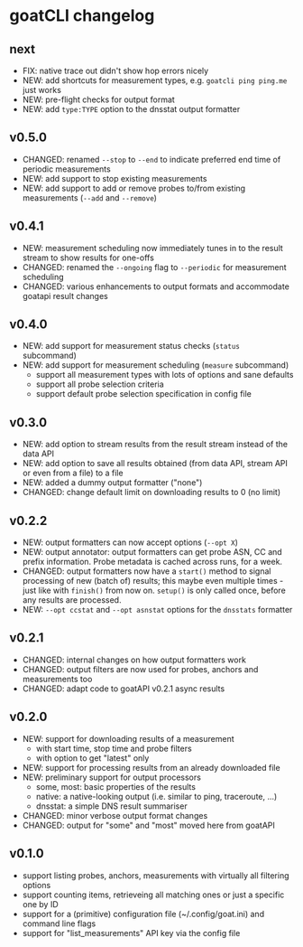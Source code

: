 # goatCLI changelog

## next

* FIX: native trace out didn't show hop errors nicely
* NEW: add shortcuts for measurement types, e.g. `goatcli ping ping.me` just works
* NEW: pre-flight checks for output format
* NEW: add `type:TYPE` option to the dnsstat output formatter

## v0.5.0

* CHANGED: renamed `--stop` to `--end` to indicate preferred end time of periodic measurements
* NEW: add support to stop existing measurements
* NEW: add support to add or remove probes to/from existing measurements (`--add` and `--remove`)

## v0.4.1

* NEW: measurement scheduling now immediately tunes in to the result stream to show results for one-offs
* CHANGED: renamed the `--ongoing` flag to `--periodic` for measurement scheduling
* CHANGED: various enhancements to output formats and accommodate goatapi result changes

## v0.4.0

* NEW: add support for measurement status checks (`status` subcommand)
* NEW: add support for measurement scheduling (`measure` subcommand)
  * support all measurement types with lots of options and sane defaults
  * support all probe selection criteria
  * support default probe selection specification in config file

## v0.3.0

* NEW: add option to stream results from the result stream instead of the data API
* NEW: add option to save all results obtained (from data API, stream API or even
  from a file) to a file
* NEW: added a dummy output formatter ("none")
* CHANGED: change default limit on downloading results to 0 (no limit)

## v0.2.2

* NEW: output formatters can now accept options (`--opt X`)
* NEW: output annotator: output formatters can get probe ASN, CC and prefix
  information. Probe metadata is cached across runs, for a week.
* CHANGED: output formatters now have a `start()` method to signal processing
  of new (batch of) results; this maybe even multiple times - just like with
  `finish()` from now on. `setup()` is only called once, before any results are
  processed.
* NEW: `--opt ccstat` and `--opt asnstat` options for the `dnsstats` formatter

## v0.2.1

* CHANGED: internal changes on how output formatters work
* CHANGED: output filters are now used for probes, anchors and measurements too
* CHANGED: adapt code to goatAPI v0.2.1 async results

## v0.2.0

* NEW: support for downloading results of a measurement
  * with start time, stop time and probe filters
  * with option to get "latest" only
* NEW: support for processing results from an already downloaded file
* NEW: preliminary support for output processors
  * some, most: basic properties of the results
  * native: a native-looking output (i.e. similar to ping, traceroute, ...)
  * dnsstat: a simple DNS result summariser
* CHANGED: minor verbose output format changes
* CHANGED: output for "some" and "most" moved here from goatAPI

## v0.1.0

* support listing probes, anchors, measurements with virtually all filtering options
* support counting items, retrieveing all matching ones or just a specific one by ID
* support for a (primitive) configuration file (~/.config/goat.ini) and command line flags
* support for "list_measurements" API key via the config file
